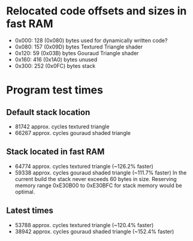 
# Relocated code offsets and sizes in fast RAM
- 0x000: 128 (0x080) bytes used for dynamically written code?
- 0x080: 157 (0x09D) bytes Textured Triangle shader
- 0x120:  59 (0x03B) bytes Gouraud Triangle shader
- 0x160: 416 (0x1A0) bytes unused
- 0x300: 252 (0x0FC) bytes stack

# Program test times

## Default stack location
- 81742 approx. cycles textured triangle
- 66267 approx. cycles gouraud shaded triangle

## Stack located in fast RAM
- 64774 approx. cycles textured triangle (~126.2% faster)
- 59338 approx. cycles gouraud shaded triangle (~111.7% faster)
In the current build the stack never exceeds 60 bytes in size.
Reserving memory range 0xE30B00 to 0xE30BFC for stack memory would be optimal.

## Latest times
- 53788 approx. cycles textured triangle (~120.4% faster)
- 38942 approx. cycles gouraud shaded triangle (~152.4% faster)
